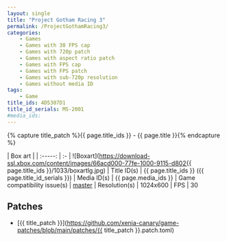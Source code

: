 ```yaml
---
layout: single
title: "Project Gotham Racing 3"
permalink: /ProjectGothamRacing3/
categories:
    - Games
    - Games with 30 FPS cap
    - Games with 720p patch
    - Games with aspect ratio patch
    - Games with FPS cap
    - Games with FPS patch
    - Games with sub-720p resolution
    - Games without media ID
tags:
    - Game
title_ids: 4D5307D1
title_id_serials: MS-2001
#media_ids:
---
```

{% capture title_patch %}{{ page.title_ids }} - {{ page.title }}{% endcapture %}

| Box art                     |
| :-----:                     | :-
| ![Boxart](https://download-ssl.xbox.com/content/images/66acd000-77fe-1000-9115-d802{{ page.title_ids }}/1033/boxartlg.jpg)
| Title ID(s)                 | {{ page.title_ids }} ({{ page.title_id_serials }})
| Media ID(s)                 | {{ page.media_ids }}
| Game compatibility issue(s) | [master](https://github.com/xenia-project/game-compatibility/issues/287)
| Resolution(s)               | 1024x600
| FPS                         | 30

## Patches
* [{{ title_patch }}](https://github.com/xenia-canary/game-patches/blob/main/patches/{{ title_patch }}.patch.toml)
